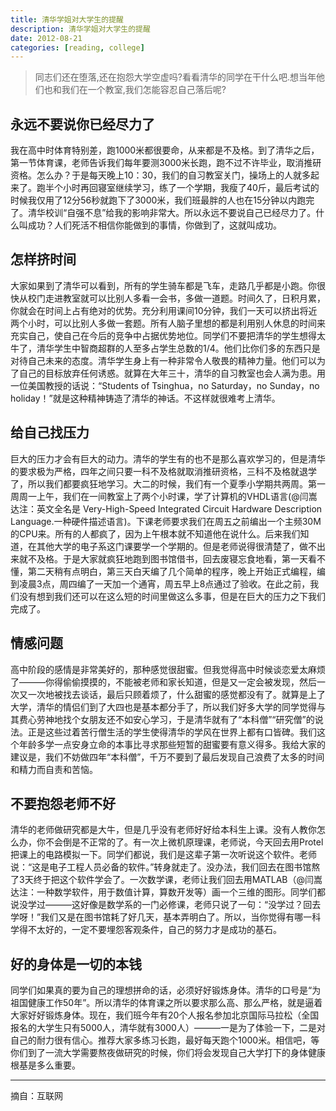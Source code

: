 ```yaml
---
title: 清华学姐对大学生的提醒
description: 清华学姐对大学生的提醒
date: 2012-08-21
categories: [reading, college]
---
```


> 同志们还在堕落,还在抱怨大学空虚吗?看看清华的同学在干什么吧.想当年他们也和我们在一个教室,我们怎能容忍自己落后呢?

## 永远不要说你已经尽力了

我在高中时体育特别差，跑1000米都很要命，从来都是不及格。到了清华之后，第一节体育课，老师告诉我们每年要测3000米长跑，跑不过不许毕业，取消推研资格。怎么办？于是每天晚上10：30，我们的自习教室关门，操场上的人就多起来了。跑半个小时再回寝室继续学习，练了一个学期，我瘦了40斤，最后考试的时候我仅用了12分56秒就跑下了3000米，我们班最胖的人也在15分钟以内跑完了。清华校训“自强不息”给我的影响非常大。所以永远不要说自己已经尽力了。什么叫成功？人们死活不相信你能做到的事情，你做到了，这就叫成功。

## 怎样挤时间

大家如果到了清华可以看到，所有的学生骑车都是飞车，走路几乎都是小跑。你很快从校门走进教室就可以比别人多看一会书，多做一道题。时间久了，日积月累，你就会在时间上占有绝对的优势。充分利用课间10分钟，我们一天可以挤出将近两个小时，可以比别人多做一套题。所有人脑子里想的都是利用别人休息的时间来充实自己，使自己在今后的竞争中占据优势地位。同学们不要把清华的学生想得太牛了，清华学生中智商超群的人至多占学生总数的1/4。他们比你们多的东西只是对待自己未来的态度。清华学生身上有一种非常令人敬畏的精神力量。他们可以为了自己的目标放弃任何诱惑。就算在大年三十，清华的自习教室也会人满为患。用一位美国教授的话说：“Students of Tsinghua，no Saturday，no Sunday，no holiday！”就是这种精神铸造了清华的神话。不这样就很难考上清华。

## 给自己找压力

巨大的压力才会有巨大的动力。清华的学生有的也不是那么喜欢学习的，但是清华的要求极为严格，四年之间只要一科不及格就取消推研资格，三科不及格就退学了，所以我们都要疯狂地学习。大二的时候，我们有一个夏季小学期共两周。第一周周一上午，我们在一间教室上了两个小时课，学了计算机的VHDL语言(@闫嵩达注：英文全名是 Very-High-Speed Integrated Circuit Hardware Description Language.一种硬件描述语言)。下课老师要求我们在周五之前编出一个主频30M的CPU来。所有的人都疯了，因为上午根本就不知道他在说什么。后来我们知道，在其他大学的电子系这门课要学一个学期的。但是老师说得很清楚了，做不出来就不及格。于是大家就疯狂地跑到图书馆借书，回去废寝忘食地看，第一天看不懂，第二天稍有点明白，第三天白天编了几个简单的程序，晚上开始正式编程，编到凌晨3点，周四编了一天加一个通宵，周五早上8点通过了验收。在此之前，我们没有想到我们还可以在这么短的时间里做这么多事，但是在巨大的压力之下我们完成了。

## 情感问题

高中阶段的感情是非常美好的，那种感觉很甜蜜。但我觉得高中时候谈恋爱太麻烦了———你得偷偷摸摸的，不能被老师和家长知道，但是又一定会被发现，然后一次又一次地被找去谈话，最后只顾着烦了，什么甜蜜的感觉都没有了。就算是上了大学，清华的情侣们到了大四也是基本都分手了，所以我们好多大学的同学觉得与其费心劳神地找个女朋友还不如安心学习，于是清华就有了“本科僧”“研究僧”的说法。正是这些过着苦行僧生活的学生使得清华的学风在世界上都有口皆碑。我们这个年龄多学一点安身立命的本事比寻求那些短暂的甜蜜要有意义得多。我给大家的建议是，我们不妨做四年“本科僧”，千万不要到了最后发现自己浪费了太多的时间和精力而自责和苦恼。

## 不要抱怨老师不好

清华的老师做研究都是大牛，但是几乎没有老师好好给本科生上课。没有人教你怎么办，你不会倒是不正常的了。有一次上微机原理课，老师说，今天回去用Protel把课上的电路模拟一下。同学们都说，我们是这辈子第一次听说这个软件。老师说：“这是电子工程人员必备的软件。”转身就走了。没办法，我们回去在图书馆熬了3天终于把这个软件学会了。一次数学课，老师让我们回去用MATLAB（@闫嵩达注：一种数学软件，用于数值计算，算数开发等）画一个三维的图形。同学们都说没学过———这好像是数学系的一门必修课，老师只说了一句：“没学过？回去学呀！”我们又是在图书馆耗了好几天，基本弄明白了。所以，当你觉得有哪一科学得不太好的，一定不要埋怨客观条件，自己的努力才是成功的基石。

## 好的身体是一切的本钱

同学们如果真的要为自己的理想拼命的话，必须好好锻炼身体。清华的口号是“为祖国健康工作50年”。所以清华的体育课之所以要求那么高、那么严格，就是逼着大家好好锻炼身体。现在，我们班今年有20个人报名参加北京国际马拉松（全国报名的大学生只有5000人，清华就有3000人）———一是为了体验一下，二是对自己的耐力很有信心。推荐大家多练习长跑，最好每天跑个1000米。相信吧，等你们到了一流大学需要熬夜做研究的时候，你们将会发现自己大学打下的身体健康根基是多么重要。

---

摘自：互联网
